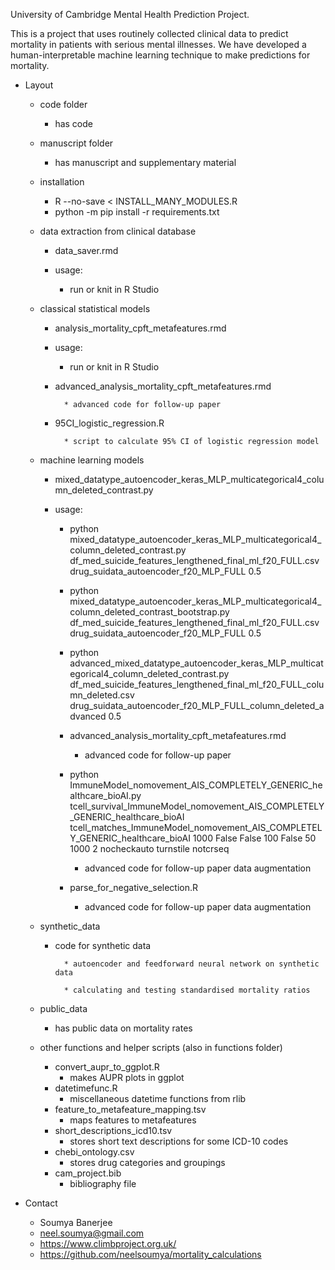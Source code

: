 

University of Cambridge Mental Health Prediction Project.

This is a project that uses routinely collected clinical data to predict mortality in patients with serious mental illnesses.
We have developed a human-interpretable machine learning technique to make predictions for mortality. 

* Layout

    * code folder
        
      * has code 
    
    * manuscript folder
    
        * has manuscript and supplementary material
    
    * installation
    
        * R --no-save < INSTALL_MANY_MODULES.R
        * python -m pip install -r requirements.txt
        
    * data extraction from clinical database
    
        * data_saver.rmd
        
        * usage:
        
            * run or knit in R Studio
        
    * classical statistical models
    
        * analysis_mortality_cpft_metafeatures.rmd
        
        * usage:
        
            * run or knit in R Studio
            
        * advanced_analysis_mortality_cpft_metafeatures.rmd
        
                * advanced code for follow-up paper

        * 95CI_logistic_regression.R

                * script to calculate 95% CI of logistic regression model

        
    * machine learning models
    
        * mixed_datatype_autoencoder_keras_MLP_multicategorical4_column_deleted_contrast.py
        
        * usage:
        
            * python mixed_datatype_autoencoder_keras_MLP_multicategorical4_column_deleted_contrast.py df_med_suicide_features_lengthened_final_ml_f20_FULL.csv  drug_suidata_autoencoder_f20_MLP_FULL  0.5
            
            * python mixed_datatype_autoencoder_keras_MLP_multicategorical4_column_deleted_contrast_bootstrap.py df_med_suicide_features_lengthened_final_ml_f20_FULL.csv  drug_suidata_autoencoder_f20_MLP_FULL  0.5
    
            * python advanced_mixed_datatype_autoencoder_keras_MLP_multicategorical4_column_deleted_contrast.py df_med_suicide_features_lengthened_final_ml_f20_FULL_column_deleted.csv  drug_suidata_autoencoder_f20_MLP_FULL_column_deleted_advanced  0.5
                
            * advanced_analysis_mortality_cpft_metafeatures.rmd
        
                * advanced code for follow-up paper
                
            * python ImmuneModel_nomovement_AIS_COMPLETELY_GENERIC_healthcare_bioAI.py tcell_survival_ImmuneModel_nomovement_AIS_COMPLETELY_GENERIC_healthcare_bioAI  tcell_matches_ImmuneModel_nomovement_AIS_COMPLETELY_GENERIC_healthcare_bioAI 1000 False False 100 False   50 1000 2 nocheckauto turnstile notcrseq
                
                * advanced code for follow-up paper data augmentation
                
            * parse_for_negative_selection.R
            
                * advanced code for follow-up paper data augmentation    
                
    * synthetic_data
    
        * code for synthetic data
        
                * autoencoder and feedforward neural network on synthetic data
        
                * calculating and testing standardised mortality ratios
        
    * public_data
    
        * has public data on mortality rates
        
    * other functions and helper scripts (also in functions folder)
    
        * convert_aupr_to_ggplot.R
            * makes AUPR plots in ggplot
        * datetimefunc.R
            * miscellaneous datetime functions from rlib 
        * feature_to_metafeature_mapping.tsv
            * maps features to metafeatures
        * short_descriptions_icd10.tsv
            * stores short text descriptions for some ICD-10 codes
        * chebi_ontology.csv
            * stores drug categories and groupings
        * cam_project.bib
            * bibliography file
        
        

* Contact
    * Soumya Banerjee
    * neel.soumya@gmail.com
    * https://www.climbproject.org.uk/
    * https://github.com/neelsoumya/mortality_calculations
    
